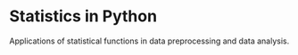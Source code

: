 # Statistics in Python  
Applications of statistical functions in data preprocessing and data analysis.
